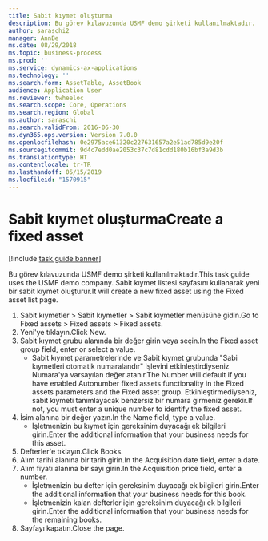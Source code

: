 ```yaml
---
title: Sabit kıymet oluşturma
description: Bu görev kılavuzunda USMF demo şirketi kullanılmaktadır.
author: saraschi2
manager: AnnBe
ms.date: 08/29/2018
ms.topic: business-process
ms.prod: ''
ms.service: dynamics-ax-applications
ms.technology: ''
ms.search.form: AssetTable, AssetBook
audience: Application User
ms.reviewer: twheeloc
ms.search.scope: Core, Operations
ms.search.region: Global
ms.author: saraschi
ms.search.validFrom: 2016-06-30
ms.dyn365.ops.version: Version 7.0.0
ms.openlocfilehash: 0e2975ace61320c227631657a2e51ad785d9e20f
ms.sourcegitcommit: 9d4c7edd0ae2053c37c7d81cdd180b16bf3a9d3b
ms.translationtype: HT
ms.contentlocale: tr-TR
ms.lasthandoff: 05/15/2019
ms.locfileid: "1570915"
---
```

# <a name="create-a-fixed-asset"></a><span data-ttu-id="bba14-103">Sabit kıymet oluşturma</span><span class="sxs-lookup"><span data-stu-id="bba14-103">Create a fixed asset</span></span>

[!include [task guide banner](../../includes/task-guide-banner.md)]

<span data-ttu-id="bba14-104">Bu görev kılavuzunda USMF demo şirketi kullanılmaktadır.</span><span class="sxs-lookup"><span data-stu-id="bba14-104">This task guide uses the USMF demo company.</span></span>  <span data-ttu-id="bba14-105">Sabit kıymet listesi sayfasını kullanarak yeni bir sabit kıymet oluşturur.</span><span class="sxs-lookup"><span data-stu-id="bba14-105">It will create a new fixed asset using the Fixed asset list page.</span></span>

1. <span data-ttu-id="bba14-106">Sabit kıymetler > Sabit kıymetler > Sabit kıymetler menüsüne gidin.</span><span class="sxs-lookup"><span data-stu-id="bba14-106">Go to Fixed assets > Fixed assets > Fixed assets.</span></span>
2. <span data-ttu-id="bba14-107">Yeni'ye tıklayın.</span><span class="sxs-lookup"><span data-stu-id="bba14-107">Click New.</span></span>
3. <span data-ttu-id="bba14-108">Sabit kıymet grubu alanında bir değer girin veya seçin.</span><span class="sxs-lookup"><span data-stu-id="bba14-108">In the Fixed asset group field, enter or select a value.</span></span>
    * <span data-ttu-id="bba14-109">Sabit kıymet parametrelerinde ve Sabit kıymet grubunda "Sabi kıymetleri otomatik numaralandır" işlevini etkinleştirdiyseniz Numara'ya varsayılan değer atanır.</span><span class="sxs-lookup"><span data-stu-id="bba14-109">The Number will default if you have enabled Autonumber fixed assets functionality in the Fixed assets parameters and the Fixed asset group.</span></span>  <span data-ttu-id="bba14-110">Etkinleştirmediyseniz, sabit kıymeti tanımlayacak benzersiz bir numara girmeniz gerekir.</span><span class="sxs-lookup"><span data-stu-id="bba14-110">If not, you must enter a unique number to identify the fixed asset.</span></span>  
4. <span data-ttu-id="bba14-111">İsim alanına bir değer yazın.</span><span class="sxs-lookup"><span data-stu-id="bba14-111">In the Name field, type a value.</span></span>
    * <span data-ttu-id="bba14-112">İşletmenizin bu kıymet için gereksinim duyacağı ek bilgileri girin.</span><span class="sxs-lookup"><span data-stu-id="bba14-112">Enter the additional information that your business needs for this asset.</span></span>  
5. <span data-ttu-id="bba14-113">Defterler'e tıklayın.</span><span class="sxs-lookup"><span data-stu-id="bba14-113">Click Books.</span></span>
6. <span data-ttu-id="bba14-114">Alım tarihi alanına bir tarih girin.</span><span class="sxs-lookup"><span data-stu-id="bba14-114">In the Acquisition date field, enter a date.</span></span>
7. <span data-ttu-id="bba14-115">Alım fiyatı alanına bir sayı girin.</span><span class="sxs-lookup"><span data-stu-id="bba14-115">In the Acquisition price field, enter a number.</span></span>
    * <span data-ttu-id="bba14-116">İşletmenizin bu defter için gereksinim duyacağı ek bilgileri girin.</span><span class="sxs-lookup"><span data-stu-id="bba14-116">Enter the additional information that your business needs for this book.</span></span>  
    * <span data-ttu-id="bba14-117">İşletmenizin kalan defterler için gereksinim duyacağı ek bilgileri girin.</span><span class="sxs-lookup"><span data-stu-id="bba14-117">Enter the additional information that your business needs for the remaining books.</span></span>  
8. <span data-ttu-id="bba14-118">Sayfayı kapatın.</span><span class="sxs-lookup"><span data-stu-id="bba14-118">Close the page.</span></span>

